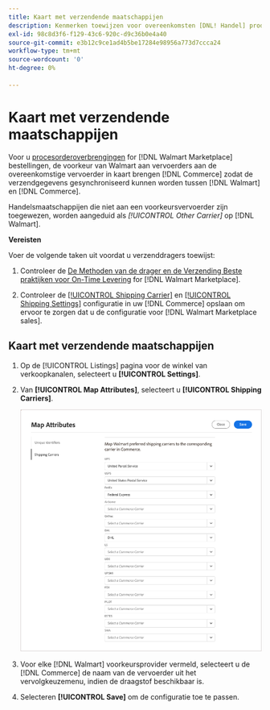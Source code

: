 ```yaml
---
title: Kaart met verzendende maatschappijen
description: Kenmerken toewijzen voor overeenkomsten [DNL! Handel] producten naar bestaande [!DNL Walmart Marketplace] lijsten en gegevens synchroniseren tussen [!DNL Channel Manager] en [!DNL Walmart].
exl-id: 98c8d3f6-f129-43c6-920c-d9c36b0e4a40
source-git-commit: e3b12c9ce1ad4b5be17284e98956a773d7ccca24
workflow-type: tm+mt
source-wordcount: '0'
ht-degree: 0%

---
```



# Kaart met verzendende maatschappijen

Voor u [procesorderoverbrengingen](process-orders.md#ship-an-order) for [!DNL Walmart Marketplace] bestellingen, de voorkeur van Walmart aan vervoerders aan de overeenkomstige vervoerder in kaart brengen [!DNL Commerce] zodat de verzendgegevens gesynchroniseerd kunnen worden tussen [!DNL Walmart] en [!DNL Commerce].

Handelsmaatschappijen die niet aan een voorkeursvervoerder zijn toegewezen, worden aangeduid als *[!UICONTROL Other Carrier]* op [!DNL Walmart].

**Vereisten**

Voer de volgende taken uit voordat u verzenddragers toewijst:

1. Controleer de [De Methoden van de drager en de Verzending Beste praktijken voor On-Time Levering](https://sellerhelp.walmart.com/s/guide?article=000009473) for [!DNL Walmart Marketplace].

1. Controleer de [[!UICONTROL Shipping Carrier]](https://docs.magento.com/user-guide/shipping/carriers.html) en [[!UICONTROL Shipping Settings]](https://docs.magento.com/user-guide/configuration/sales/shipping-settings.html) configuratie in uw [!DNL Commerce] opslaan om ervoor te zorgen dat u de configuratie voor [!DNL Walmart Marketplace sales].

## Kaart met verzendende maatschappijen

1. Op de [!UICONTROL Listings] pagina voor de winkel van verkoopkanalen, selecteert u **[!UICONTROL Settings]**.

1. Van **[!UICONTROL Map Attributes]**, selecteert u **[!UICONTROL Shipping Carriers]**.

   ![Kaart met verzendende maatschappijen](assets/map-shipping-carriers.png)

1. Voor elke [!DNL Walmart] voorkeursprovider vermeld, selecteert u de [!DNL Commerce] de naam van de vervoerder uit het vervolgkeuzemenu, indien de draagstof beschikbaar is.

1. Selecteren **[!UICONTROL Save]** om de configuratie toe te passen.

